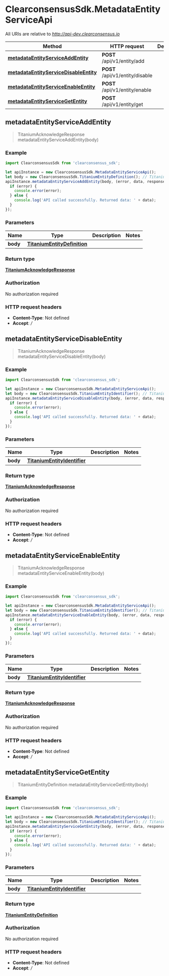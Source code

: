 # ClearconsensusSdk.MetadataEntityServiceApi

All URIs are relative to *http://api-dev.clearconsensus.io*

Method | HTTP request | Description
------------- | ------------- | -------------
[**metadataEntityServiceAddEntity**](MetadataEntityServiceApi.md#metadataEntityServiceAddEntity) | **POST** /api/v1/entity/add | 
[**metadataEntityServiceDisableEntity**](MetadataEntityServiceApi.md#metadataEntityServiceDisableEntity) | **POST** /api/v1/entity/disable | 
[**metadataEntityServiceEnableEntity**](MetadataEntityServiceApi.md#metadataEntityServiceEnableEntity) | **POST** /api/v1/entity/enable | 
[**metadataEntityServiceGetEntity**](MetadataEntityServiceApi.md#metadataEntityServiceGetEntity) | **POST** /api/v1/entity/get | 



## metadataEntityServiceAddEntity

> TitaniumAcknowledgeResponse metadataEntityServiceAddEntity(body)



### Example

```javascript
import ClearconsensusSdk from 'clearconsensus_sdk';

let apiInstance = new ClearconsensusSdk.MetadataEntityServiceApi();
let body = new ClearconsensusSdk.TitaniumEntityDefinition(); // TitaniumEntityDefinition | 
apiInstance.metadataEntityServiceAddEntity(body, (error, data, response) => {
  if (error) {
    console.error(error);
  } else {
    console.log('API called successfully. Returned data: ' + data);
  }
});
```

### Parameters


Name | Type | Description  | Notes
------------- | ------------- | ------------- | -------------
 **body** | [**TitaniumEntityDefinition**](TitaniumEntityDefinition.md)|  | 

### Return type

[**TitaniumAcknowledgeResponse**](TitaniumAcknowledgeResponse.md)

### Authorization

No authorization required

### HTTP request headers

- **Content-Type**: Not defined
- **Accept**: */*


## metadataEntityServiceDisableEntity

> TitaniumAcknowledgeResponse metadataEntityServiceDisableEntity(body)



### Example

```javascript
import ClearconsensusSdk from 'clearconsensus_sdk';

let apiInstance = new ClearconsensusSdk.MetadataEntityServiceApi();
let body = new ClearconsensusSdk.TitaniumEntityIdentifier(); // TitaniumEntityIdentifier | 
apiInstance.metadataEntityServiceDisableEntity(body, (error, data, response) => {
  if (error) {
    console.error(error);
  } else {
    console.log('API called successfully. Returned data: ' + data);
  }
});
```

### Parameters


Name | Type | Description  | Notes
------------- | ------------- | ------------- | -------------
 **body** | [**TitaniumEntityIdentifier**](TitaniumEntityIdentifier.md)|  | 

### Return type

[**TitaniumAcknowledgeResponse**](TitaniumAcknowledgeResponse.md)

### Authorization

No authorization required

### HTTP request headers

- **Content-Type**: Not defined
- **Accept**: */*


## metadataEntityServiceEnableEntity

> TitaniumAcknowledgeResponse metadataEntityServiceEnableEntity(body)



### Example

```javascript
import ClearconsensusSdk from 'clearconsensus_sdk';

let apiInstance = new ClearconsensusSdk.MetadataEntityServiceApi();
let body = new ClearconsensusSdk.TitaniumEntityIdentifier(); // TitaniumEntityIdentifier | 
apiInstance.metadataEntityServiceEnableEntity(body, (error, data, response) => {
  if (error) {
    console.error(error);
  } else {
    console.log('API called successfully. Returned data: ' + data);
  }
});
```

### Parameters


Name | Type | Description  | Notes
------------- | ------------- | ------------- | -------------
 **body** | [**TitaniumEntityIdentifier**](TitaniumEntityIdentifier.md)|  | 

### Return type

[**TitaniumAcknowledgeResponse**](TitaniumAcknowledgeResponse.md)

### Authorization

No authorization required

### HTTP request headers

- **Content-Type**: Not defined
- **Accept**: */*


## metadataEntityServiceGetEntity

> TitaniumEntityDefinition metadataEntityServiceGetEntity(body)



### Example

```javascript
import ClearconsensusSdk from 'clearconsensus_sdk';

let apiInstance = new ClearconsensusSdk.MetadataEntityServiceApi();
let body = new ClearconsensusSdk.TitaniumEntityIdentifier(); // TitaniumEntityIdentifier | 
apiInstance.metadataEntityServiceGetEntity(body, (error, data, response) => {
  if (error) {
    console.error(error);
  } else {
    console.log('API called successfully. Returned data: ' + data);
  }
});
```

### Parameters


Name | Type | Description  | Notes
------------- | ------------- | ------------- | -------------
 **body** | [**TitaniumEntityIdentifier**](TitaniumEntityIdentifier.md)|  | 

### Return type

[**TitaniumEntityDefinition**](TitaniumEntityDefinition.md)

### Authorization

No authorization required

### HTTP request headers

- **Content-Type**: Not defined
- **Accept**: */*

